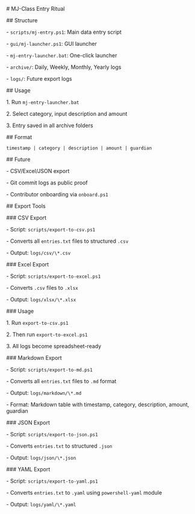 \# MJ-Class Entry Ritual



\## Structure

\- `scripts/mj-entry.ps1`: Main data entry script

\- `gui/mj-launcher.ps1`: GUI launcher

\- `mj-entry-launcher.bat`: One-click launcher

\- `archive/`: Daily, Weekly, Monthly, Yearly logs

\- `logs/`: Future export logs



\## Usage

1\. Run `mj-entry-launcher.bat`

2\. Select category, input description and amount

3\. Entry saved in all archive folders



\## Format

`timestamp | category | description | amount | guardian`



\## Future

\- CSV/Excel/JSON export

\- Git commit logs as public proof

\- Contributor onboarding via `onboard.ps1`





\## Export Tools



\### CSV Export

\- Script: `scripts/export-to-csv.ps1`

\- Converts all `entries.txt` files to structured `.csv`

\- Output: `logs/csv/\*.csv`



\### Excel Export

\- Script: `scripts/export-to-excel.ps1`

\- Converts `.csv` files to `.xlsx`

\- Output: `logs/xlsx/\*.xlsx`



\### Usage

1\. Run `export-to-csv.ps1`

2\. Then run `export-to-excel.ps1`

3\. All logs become spreadsheet-ready



\### Markdown Export

\- Script: `scripts/export-to-md.ps1`

\- Converts all `entries.txt` files to `.md` format

\- Output: `logs/markdown/\*.md`

\- Format: Markdown table with timestamp, category, description, amount, guardian



\### JSON Export

\- Script: `scripts/export-to-json.ps1`

\- Converts `entries.txt` to structured `.json`

\- Output: `logs/json/\*.json`



\### YAML Export

\- Script: `scripts/export-to-yaml.ps1`

\- Converts `entries.txt` to `.yaml` using `powershell-yaml` module

\- Output: `logs/yaml/\*.yaml`





